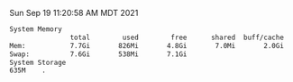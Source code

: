 Sun Sep 19 11:20:58 AM MDT 2021
```bash
System Memory
               total        used        free      shared  buff/cache   available
Mem:           7.7Gi       826Mi       4.8Gi       7.0Mi       2.0Gi       6.5Gi
Swap:          7.6Gi       538Mi       7.1Gi
System Storage
635M	.
```
```bash
